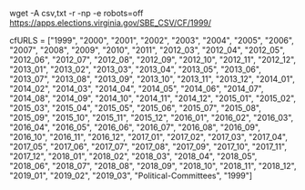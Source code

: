 wget -A csv,txt -r -np -e robots=off https://apps.elections.virginia.gov/SBE_CSV/CF/1999/

cfURLS = ["1999", "2000", "2001", "2002", "2003", "2004", "2005", "2006", "2007", "2008", "2009", "2010", "2011", "2012_03", "2012_04", "2012_05", "2012_06", "2012_07", "2012_08", "2012_09", "2012_10", "2012_11", "2012_12", "2013_01", "2013_02", "2013_03", "2013_04", "2013_05", "2013_06", "2013_07", "2013_08", "2013_09", "2013_10", "2013_11", "2013_12", "2014_01", "2014_02", "2014_03", "2014_04", "2014_05", "2014_06", "2014_07", "2014_08", "2014_09", "2014_10", "2014_11", "2014_12", "2015_01", "2015_02", "2015_03", "2015_04", "2015_05", "2015_06", "2015_07", "2015_08", "2015_09", "2015_10", "2015_11", "2015_12", "2016_01", "2016_02", "2016_03", "2016_04", "2016_05", "2016_06", "2016_07", "2016_08", "2016_09", "2016_10", "2016_11", "2016_12", "2017_01", "2017_02", "2017_03", "2017_04", "2017_05", "2017_06", "2017_07", "2017_08", "2017_09", "2017_10", "2017_11", "2017_12", "2018_01", "2018_02", "2018_03", "2018_04", "2018_05", "2018_06", "2018_07", "2018_08", "2018_09", "2018_10", "2018_11", "2018_12", "2019_01", "2019_02", "2019_03", "Political-Committees", "1999"]